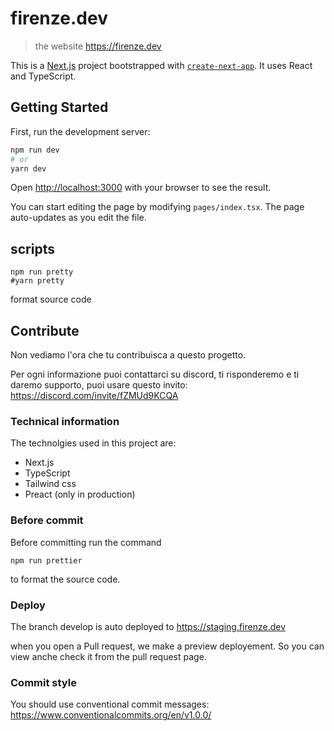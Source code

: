 # firenze.dev 

> the website https://firenze.dev

This is a [Next.js](https://nextjs.org/) project bootstrapped with [`create-next-app`](https://github.com/vercel/next.js/tree/canary/packages/create-next-app). It uses React and TypeScript.

## Getting Started

First, run the development server:

```bash
npm run dev
# or
yarn dev
```

Open [http://localhost:3000](http://localhost:3000) with your browser to see the result.

You can start editing the page by modifying `pages/index.tsx`. The page auto-updates as you edit the file.

## scripts 

```
npm run pretty
#yarn pretty
```

format source code

## Contribute 

Non vediamo l'ora che tu contribuisca a questo progetto. 

Per ogni informazione puoi contattarci su discord, ti risponderemo e ti daremo supporto, puoi usare questo invito: https://discord.com/invite/fZMUd9KCQA

### Technical information

The technolgies used in this project are: 
* Next.js
* TypeScript
* Tailwind css
* Preact (only in production)

### Before commit

Before committing run the command

```
npm run prettier
```

to format the source code.

### Deploy

The branch develop is auto deployed to https://staging.firenze.dev 

when you open a Pull request, we make a preview deployement. So you can view anche check it from the pull request page.

### Commit style

You should use conventional commit messages: https://www.conventionalcommits.org/en/v1.0.0/ 



